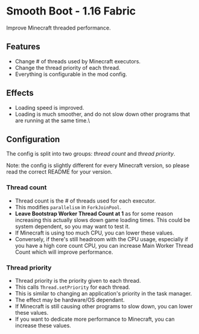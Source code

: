 # Smooth Boot - 1.16 Fabric
Improve Minecraft threaded performance.

## Features

 - Change # of threads used by Minecraft executors.
 - Change the thread priority of each thread.
 - Everything is configurable in the mod config.

## Effects

 - Loading speed is improved.
 - Loading is much smoother, and do not slow down other programs that are running at the same time.\

## Configuration

The config is split into two groups: *thread count* and *thread priority*.

Note: the config is slightly different for every Minecraft version, so please read the correct README for your version.

### Thread count

 - Thread count is the # of threads used for each executor.
 - This modifies `parallelism` in `ForkJoinPool`.
 - **Leave Bootstrap Worker Thread Count at 1** as for some reason increasing this actually slows down game loading times. This could be system dependent, so you may want to test it.
 - If Minecraft is using too much CPU, you can lower these values.
 - Conversely, if there's still headroom with the CPU usage, especially if you have a high core count CPU, you can increase Main Worker Thread Count which will improve performance.

### Thread priority

 - Thread priority is the priority given to each thread.
 - This calls `Thread.setPriority` for each thread.
 - This is similar to changing an application's priority in the task manager.
 - The effect may be hardware/OS dependant.
 - If Minecraft is still causing other programs to slow down, you can lower these values.
 - If you want to dedicate more performance to Minecraft, you can increase these values.